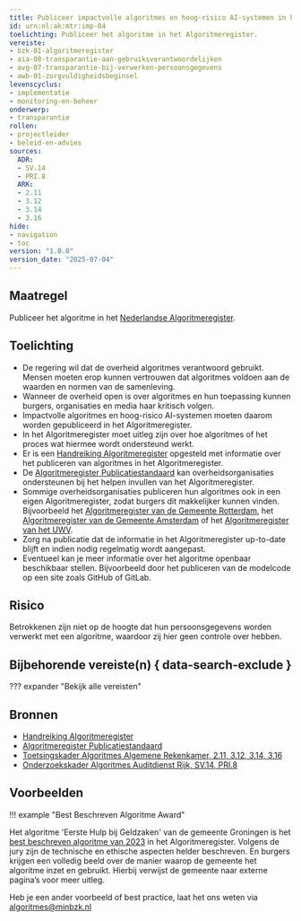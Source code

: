 ```yaml
---
title: Publiceer impactvolle algoritmes en hoog-risico AI-systemen in het Algoritmeregister
id: urn:nl:ak:mtr:imp-04
toelichting: Publiceer het algoritme in het Algoritmeregister.
vereiste:
- bzk-01-algoritmeregister
- aia-08-transparantie-aan-gebruiksverantwoordelijken
- avg-07-transparantie-bij-verwerken-persoonsgegevens
- awb-01-zorgvuldigheidsbeginsel
levenscyclus:
- implementatie
- monitoring-en-beheer
onderwerp:
- transparantie
rollen:
- projectleider
- beleid-en-advies
sources:
  ADR:
  - SV.14
  - PRI.8
  ARK:
  - 2.11
  - 3.12
  - 3.14
  - 3.16
hide:
- navigation
- toc
version: "1.0.0"
version_date: "2025-07-04"
---
```


<!-- tags -->

## Maatregel

Publiceer het algoritme  in het [Nederlandse Algoritmeregister](../hulpmiddelen/algoritmeregister.md).

## Toelichting
- De regering wil dat de overheid algoritmes verantwoord gebruikt. Mensen moeten erop kunnen vertrouwen dat algoritmes voldoen aan de waarden en normen van de samenleving.
- Wanneer de overheid open is over algoritmes en hun toepassing kunnen burgers, organisaties en media haar kritisch volgen.
- Impactvolle algoritmes en hoog-risico AI-systemen moeten daarom worden gepubliceerd in het Algoritmeregister.
- In het Algoritmeregister moet uitleg zijn over hoe algoritmes of het proces wat hiermee wordt ondersteund werkt.
- Er is een [Handreiking Algoritmeregister](https://www.digitaleoverheid.nl/document/handreiking-algoritmeregister/) opgesteld met informatie over het publiceren van algoritmes in het Algoritmeregister.
- De [Algoritmeregister Publicatiestandaard](https://regels.overheid.nl/standaarden/algoritmeregister-publicatiestandaard) kan overheidsorganisaties ondersteunen bij het helpen invullen van het Algoritmeregister.
- Sommige overheidsorganisaties publiceren hun algoritmes ook in een eigen Algoritmeregister, zodat burgers dit makkelijker kunnen vinden. Bijvoorbeeld het [Algoritmeregister van de Gemeente Rotterdam](https://algoritmeregister.rotterdam.nl/p/Onzealgoritmes), het [Algoritmeregister van de Gemeente Amsterdam](https://algoritmeregister.amsterdam.nl/) of het [Algoritmeregister van het UWV](https://www.uwv.nl/nl/over-uwv/organisatie/algoritmeregister-uwv).
- Zorg na publicatie dat de informatie in het Algoritmeregister up-to-date blijft en indien nodig regelmatig wordt aangepast.
- Eventueel kan je meer informatie over het algoritme openbaar beschikbaar stellen. Bijvoorbeeld door het publiceren van de modelcode op een site zoals GitHub of GitLab.

## Risico
Betrokkenen zijn niet op de hoogte dat hun persoonsgegevens worden verwerkt met een algoritme, waardoor zij hier geen controle over hebben.

## Bijbehorende vereiste(n) { data-search-exclude }
??? expander "Bekijk alle vereisten"
    <!-- list_vereisten_on_maatregelen_page -->

## Bronnen
- [Handreiking Algoritmeregister](https://www.digitaleoverheid.nl/document/handreiking-algoritmeregister/)
- [Algoritmeregister Publicatiestandaard](https://regels.overheid.nl/standaarden/algoritmeregister-publicatiestandaard)
- [Toetsingskader Algoritmes Algemene Rekenkamer, 2.11, 3.12, 3.14, 3.16](https://www.rekenkamer.nl/onderwerpen/algoritmes/documenten/publicaties/2024/05/15/het-toetsingskader-aan-de-slag)
- [Onderzoekskader Algoritmes Auditdienst Rijk, SV.14, PRI.8](https://www.rijksoverheid.nl/documenten/rapporten/2023/07/11/onderzoekskader-algoritmes-adr-2023)


## Voorbeelden
!!! example "Best Beschreven Algoritme Award"

Het algoritme 'Eerste Hulp bij Geldzaken' van de gemeente Groningen is het [best beschreven algoritme van 2023](https://www.digitaleoverheid.nl/nieuws/groningen-wint-best-beschreven-algoritme-award/) in het Algoritmeregister. Volgens de jury zijn de technische en ethische aspecten helder beschreven. En burgers krijgen een volledig beeld over de manier waarop de gemeente het algoritme inzet en gebruikt. Hierbij verwijst de gemeente naar externe pagina’s voor meer uitleg.


Heb je een ander voorbeeld of best practice, laat het ons weten via [algoritmes@minbzk.nl](mailto:algoritmes@minbzk.nl)
